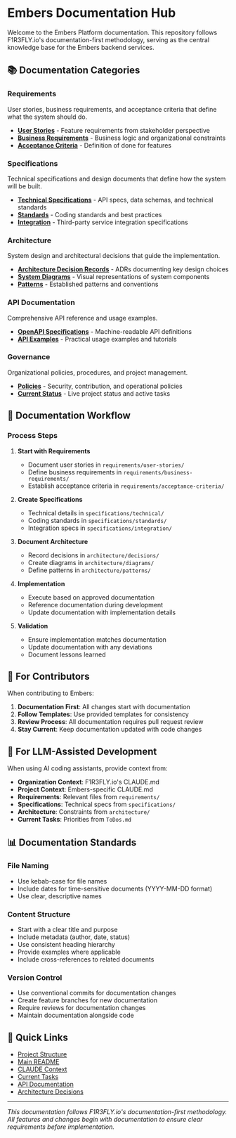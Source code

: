 # Embers Documentation Hub

Welcome to the Embers Platform documentation. This repository follows F1R3FLY.io's documentation-first methodology, serving as the central knowledge base for the Embers backend services.

## 📚 Documentation Categories

### Requirements
User stories, business requirements, and acceptance criteria that define what the system should do.

- **[User Stories](./requirements/user-stories/)** - Feature requirements from stakeholder perspective
- **[Business Requirements](./requirements/business-requirements/)** - Business logic and organizational constraints
- **[Acceptance Criteria](./requirements/acceptance-criteria/)** - Definition of done for features

### Specifications
Technical specifications and design documents that define how the system will be built.

- **[Technical Specifications](./specifications/technical/)** - API specs, data schemas, and technical standards
- **[Standards](./specifications/standards/)** - Coding standards and best practices
- **[Integration](./specifications/integration/)** - Third-party service integration specifications

### Architecture
System design and architectural decisions that guide the implementation.

- **[Architecture Decision Records](./architecture/decisions/)** - ADRs documenting key design choices
- **[System Diagrams](./architecture/diagrams/)** - Visual representations of system components
- **[Patterns](./architecture/patterns/)** - Established patterns and conventions

### API Documentation
Comprehensive API reference and usage examples.

- **[OpenAPI Specifications](./api/openapi/)** - Machine-readable API definitions
- **[API Examples](./api/examples/)** - Practical usage examples and tutorials

### Governance
Organizational policies, procedures, and project management.

- **[Policies](./governance/)** - Security, contribution, and operational policies
- **[Current Status](./ToDos.md)** - Live project status and active tasks

## 🔄 Documentation Workflow

### Process Steps

1. **Start with Requirements**
   - Document user stories in `requirements/user-stories/`
   - Define business requirements in `requirements/business-requirements/`
   - Establish acceptance criteria in `requirements/acceptance-criteria/`

2. **Create Specifications**
   - Technical details in `specifications/technical/`
   - Coding standards in `specifications/standards/`
   - Integration specs in `specifications/integration/`

3. **Document Architecture**
   - Record decisions in `architecture/decisions/`
   - Create diagrams in `architecture/diagrams/`
   - Define patterns in `architecture/patterns/`

4. **Implementation**
   - Execute based on approved documentation
   - Reference documentation during development
   - Update documentation with implementation details

5. **Validation**
   - Ensure implementation matches documentation
   - Update documentation with any deviations
   - Document lessons learned

## 📖 For Contributors

When contributing to Embers:

1. **Documentation First**: All changes start with documentation
2. **Follow Templates**: Use provided templates for consistency
3. **Review Process**: All documentation requires pull request review
4. **Stay Current**: Keep documentation updated with code changes

## 🤖 For LLM-Assisted Development

When using AI coding assistants, provide context from:

- **Organization Context**: F1R3FLY.io's CLAUDE.md
- **Project Context**: Embers-specific CLAUDE.md
- **Requirements**: Relevant files from `requirements/`
- **Specifications**: Technical specs from `specifications/`
- **Architecture**: Constraints from `architecture/`
- **Current Tasks**: Priorities from `ToDos.md`

## 📊 Documentation Standards

### File Naming
- Use kebab-case for file names
- Include dates for time-sensitive documents (YYYY-MM-DD format)
- Use clear, descriptive names

### Content Structure
- Start with a clear title and purpose
- Include metadata (author, date, status)
- Use consistent heading hierarchy
- Provide examples where applicable
- Include cross-references to related documents

### Version Control
- Use conventional commits for documentation changes
- Create feature branches for new documentation
- Require reviews for documentation changes
- Maintain documentation alongside code

## 🔗 Quick Links

- [Project Structure](../PROJECT_STRUCTURE.md)
- [Main README](../README.md)
- [CLAUDE Context](../CLAUDE.md)
- [Current Tasks](./ToDos.md)
- [API Documentation](./api/)
- [Architecture Decisions](./architecture/decisions/)

---

*This documentation follows F1R3FLY.io's documentation-first methodology. All features and changes begin with documentation to ensure clear requirements before implementation.*